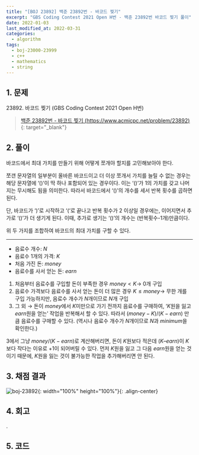 ```yaml
---
title: "[BOJ 23892] 백준 23892번 - 바코드 찢기"
excerpt: "GBS Coding Contest 2021 Open H번 - 백준 23892번 바코드 찢기 풀이"
date: 2022-01-03
last_modified_at: 2022-03-31
categories:
  - algorithm
tags:
  - boj-23000-23999
  - c++
  - mathematics
  - string
---
```


## 1. 문제
$23892$. 바코드 찢기 (GBS Coding Contest 2021 Open H번)

> [백준 23892번 - 바코드 찢기 (https://www.acmicpc.net/problem/23892)](https://www.acmicpc.net/problem/23892){: target="_blank"}

## 2. 풀이

바코드에서 최대 가치를 만들기 위해 어떻게 쪼개야 할지를 고민해보아야 한다. 

쪼갠 문자열의 일부분이 올바른 바코드이고 더 이상 쪼개서 가치를 늘릴 수 없는 경우는 해당 문자열에 ‘()’이 딱 하나 포함되어 있는 경우이다. 이는 ‘()’가 1의 가치를 갖고 나머지는 무시해도 됨을 의미한다. 따라서 바코드에서 ‘()’의 개수를 세서 반복 횟수를 곱하면 된다. 

단, 바코드가 ‘)’로 시작하고 ‘(‘로 끝나고 반복 횟수가 2 이상일 경우에는, 이어지면서 추가로 ‘()’가 더 생기게 된다. 이때, 추가로 생기는 ‘()’의 개수는 (반복횟수-1개)만큼이다. 

위 두 가지를 조합하여 바코드의 최대 가치를 구할 수 있다.

---

* 음료수 개수: $N$
* 음료수 1개의 가격: $K$
* 처음 가진 돈: $money$
* 음료수를 사서 얻는 돈: $earn$

1.	처음부터 음료수를 구입할 돈이 부족한 경우 $money \lt K \rightarrow$ $0$개 구입
1.	음료수 가격보다 음료수를 사서 얻는 돈이 더 많은 경우 $K \leq money \rightarrow$ 무한 개를 구입 가능하지만, 음료수 개수가 $N$개이므로 $N$개 구입
1.	그 외 $\rightarrow$ 돈이 $money$에서 $K$미만으로 가기 전까지 음료수를 구매하여, ‘$K$원을 잃고 $earn$원을 얻는’ 작업을 반복해서 할 수 있다. 따라서 $(money - K) / (K - earn)$ 만큼 음료수를 구매할 수 있다. (역시나 음료수 개수가 $N$개이므로 $N$과 $minimum$을 확인한다.)

$3$에서 그냥 $money / (K - earn)$로 계산해버리면, 돈이 $K$원보다 적은데 $(K – earn)$이 $K$보다 작다는 이유로 $+1$이 되어버릴 수 있다. 먼저 $K$원을 잃고 그 다음 $earn$원을 얻는 것이기 때문에, $K$원을 잃는 것이 불가능한 작업을 추가해버리면 안 된다.


## 3. 채점 결과

![boj-23892](https://user-images.githubusercontent.com/30232837/160992667-aa9cf5ea-ec5d-4451-9f1f-59cc71d0c615.png "boj-23892"){: width="100%" height="100%"}{: .align-center}

## 4. 회고

.

## 5. 코드

<script src="https://gist.github.com/BurningFalls/8f73f80d2962b57710dbce1d16295764.js"></script>